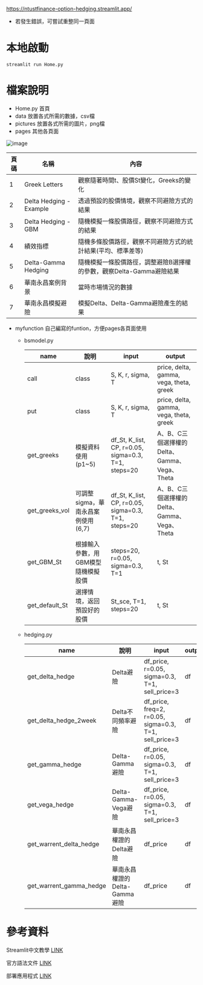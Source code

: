 
https://ntustfinance-option-hedging.streamlit.app/
* 若發生錯誤，可嘗試重整同一頁面

# 本地啟動
```
streamlit run Home.py
```

# 檔案說明

* Home.py 首頁
* data 放置各式所需的數據，csv檔
* pictures 放置各式所需的圖片，png檔
* pages 其他各頁面
 
![image](https://github.com/TanukiFin/111moe_option_hedging/assets/73293068/a0b7b30c-976b-4997-9ac1-b686b76a1afd)

  <div align="left">
   
  | 頁碼  | 名稱 | 內容 | 
  | ---------- | -----------| ---------- | 
  | 1  | Greek Letters  | 觀察隨著時間t、股價St變化，Greeks的變化 |
  | 2   | Delta Hedging - Example   | 透過預設的股價情境，觀察不同避險方式的結果 |
  | 3   | Delta Hedging - GBM   | 隨機模擬一條股價路徑，觀察不同避險方式的結果 | 
  | 4   | 績效指標   | 隨機多條股價路徑，觀察不同避險方式的統計結果(平均、標準差等) | 
  | 5   | Delta-Gamma Hedging   | 隨機模擬一條股價路徑，調整避險B選擇權的參數，觀察Delta-Gamma避險結果 |
  | 6   | 華南永昌案例背景   | 當時市場情況的數據 |
  | 7   | 華南永昌模擬避險   | 模擬Delta、Delta-Gamma避險產生的結果 |
   
  </div>

* myfunction 自己編寫的funtion，方便pages各頁面使用
  * bsmodel.py
    <div align="left">

    | name  | 說明 | input | output |
    | ---------- | -----------| ---------- | -----------|
    | call  | class   | S, K, r, sigma, T | price, delta, gamma, vega, theta, greek   |
    | put   | class   | S, K, r, sigma, T | price, delta, gamma, vega, theta, greek   |
    | get_greeks   | 模擬資料使用(p1~5)   | df_St, K_list, CP, r=0.05, sigma=0.3, T=1, steps=20 | A、B、C三個選擇權的Delta、Gamma、Vega、Theta | 
    | get_greeks_vol  | 可調整sigma，華南永昌案例使用(6,7)    | df_St, K_list, CP, r=0.05, sigma=0.3, T=1, steps=20 |  A、B、C三個選擇權的Delta、Gamma、Vega、Theta |
    | get_GBM_St   | 根據輸入參數，用GBM模型隨機模擬股價   | steps=20, r=0.05, sigma=0.3, T=1 | t, St |
    | get_default_St   | 選擇情境，返回預設好的股價   | St_sce, T=1, steps=20 | t, St  | 

    </div>
    
  * hedging.py
    <div align="left">

    | name  | 說明 | input | output |
    | ---------- | -----------| ---------- | -----------|
    | get_delta_hedge  | Delta避險   | df_price, r=0.05, sigma=0.3, T=1, sell_price=3 |  df  |
    | get_delta_hedge_2week   | Delta不同頻率避險   | df_price, freq=2, r=0.05, sigma=0.3, T=1, sell_price=3 |  df  |
    | get_gamma_hedge   | Delta-Gamma避險   | df_price, r=0.05, sigma=0.3, T=1, sell_price=3 | df  |
    | get_vega_hedge   | Delta-Gamma-Vega避險  | df_price, r=0.05, sigma=0.3, T=1, sell_price=3 | df |
    |get_warrent_delta_hedge| 華南永昌權證的Delta避險|df_price|df|
    |get_warrent_gamma_hedge| 華南永昌權證的Delta-Gamma避險|df_price|df|

    </div>


# 參考資料
Streamlit中文教學
[LINK](https://medium.com/@yt.chen/%E6%A9%9F%E5%99%A8%E5%AD%B8%E7%BF%92-%E8%B3%87%E6%96%99%E7%A7%91%E5%AD%B8%E6%A1%86%E6%9E%B6%E6%87%89%E7%94%A8-streamlit%E5%85%A5%E9%96%80-1-d07478cd4d8)

官方語法文件
[LINK](https://docs.streamlit.io/library/api-reference)

部署應用程式
[LINK](https://blog.jiatool.com/posts/streamlit/)




